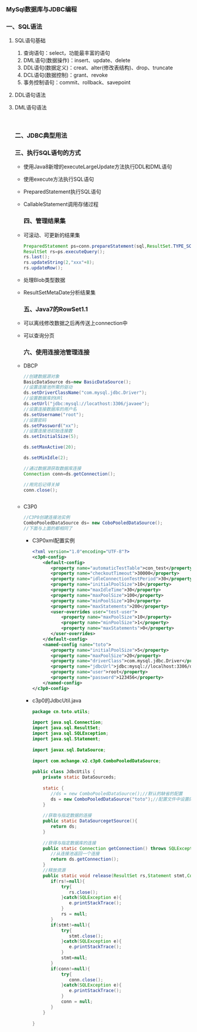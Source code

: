 ###                                  MySql数据库与JDBC编程

###                                        一、SQL语法

1. SQL语句基础

   1. 查询语句：select，功能最丰富的语句
   2. DML语句(数据操作)：insert、update、delete
   3. DDL语句(数据定义)：creat、alter(修改表结构)、drop、truncate
   4. DCL语句(数据控制)：grant、revoke
   5. 事务控制语句：commit、rollback、savepoint

2. DDL语句语法

3. DML语句语法

   ​

   ###                             二、JDBC典型用法

   ### 			三、执行SQL语句的方式

   - 使用Java8新增的executeLargeUpdate方法执行DDL和DML语句

   - 使用execute方法执行SQL语句

   - PreparedStatement执行SQL语句

   - CallableStatement调用存储过程

     ### 		   	  四、管理结果集

   - 可滚动、可更新的结果集

     ```java
     PreparedStatement ps=conn.prepareStatement(sql,ResultSet.TYPE_SCROLL_INSENSITIVE,ResultSet.CONCUR_UPDATABLE);
     ResultSet rs=ps.executeQuery();
     rs.last();
     rs.updateString(2,"xxx"+8);
     rs.updateRow();
     ```

   - 处理Blob类型数据

   - ResultSetMetaDate分析结果集

     ### 			五、Java7的RowSet1.1

   - 可以离线修改数据之后再传送上connection中

   - 可以查询分页

     ### 		        六、使用连接池管理连接

   - DBCP

     ```java
     //创建数据源对象
     BasicDataSource ds=new BasicDataSource();
     //设置连接池所需的驱动
     ds.setDriverClassName("com.mysql.jdbc.Driver");
     //设置数据库的URl
     ds.setUrl("jdbc:mysql://locathost:3306/javaee");
     //设置连接数据库的用户名
     ds.setUsername("root");
     //设置密码
     ds.setPassword("xx");
     //设置连接池初始连接数
     ds.setInitialSize(5);

     ds.setMaxActive(20);

     ds.setMinIdle(2);

     //通过数据源获取数据库连接
     Connection conn=ds.getConnection();

     //用完后记得关掉
     conn.close();
       
     ```

   - C3P0

     ```java
     //C3P0创建连接池实例
     ComboPooledDataSource ds= new CoboPooledDataSource();
     //下面与上面的都相同了
     ```

     - C3P0xml配置实例

       ```xml
       <?xml version="1.0"encoding="UTF-8"?>
       <c3p0-config>
           <default-config>
              <property name="automaticTestTable">con_test</property>
              <property name="checkoutTimeout">30000</property>
              <property name="idleConnectionTestPeriod">30</property>
              <property name="initialPoolSize">10</property>
              <property name="maxIdleTime">30</property>
              <property name="maxPoolSize">100</property>
              <property name="minPoolSize">10</property>
              <property name="maxStatements">200</property>
              <user-overrides user="test-user">
                  <property name="maxPoolSize">10</property>
                  <property name="minPoolSize">1</property>
                  <property name="maxStatements">0</property>
              </user-overrides>
           </default-config>
           <named-config name="toto">
              <property name="initialPoolSize">5</property>
              <property name="maxPoolSize">20</property>
              <property name="driverClass">com.mysql.jdbc.Driver</property>
              <property name="jdbcUrl">jdbc:mysql://localhost:3306/day14</property>
              <property name="user">root</property>
              <property name="password">123456</property>
           </named-config>
       </c3p0-config>
       ```

     - c3p0的JdbcUtil.java

       ```java
       package cn.toto.utils;
        
       import java.sql.Connection;
       import java.sql.ResultSet;
       import java.sql.SQLException;
       import java.sql.Statement;
        
       import javax.sql.DataSource;
        
       import com.mchange.v2.c3p0.ComboPooledDataSource;
        
       public class JdbcUtils {
           private static DataSourceds;
          
           static {
              //ds = new ComboPooledDataSource();//默认的缺省的配置
              ds = new ComboPooledDataSource("toto");//配置文件中设置的内容不用写其他的是因为它可以自动查找classloader下的c3p0-config.xml文件（要注意的是文件的名称必须是c3p0-config.xml）如果文件的名称不是这个，将出现错误。
           }
          
           //获取与指定数据的连接
           public static DataSourcegetSource(){
              return ds;
           }
          
           //获得与指定数据库的连接
           public static Connection getConnection() throws SQLException {
              //从连接池返回一个连接
              return ds.getConnection();
           }
           //释放资源
           public static void release(ResultSet rs,Statement stmt,Connection conn) {
              if(rs!=null){
                  try{
                     rs.close();
                  }catch(SQLException e){
                     e.printStackTrace();
                  }
                  rs = null;
              }
              if(stmt!=null){
                  try{
                     stmt.close();
                  }catch(SQLException e){
                     e.printStackTrace();
                  }
                  stmt=null;
              }
              if(conn!=null){
                  try{
                     conn.close();
                  }catch(SQLException e){
                     e.printStackTrace();
                  }
                  conn = null;
              }
           }
        
       }
       ```